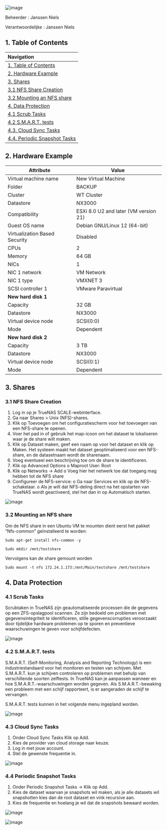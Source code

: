 ![image](https://github.com/michaelthielemans/ProjectHosting/assets/119003253/818125a7-a61a-43bf-9510-b625ca707e70)

Beheerder : Janssen Niels

Verantwoordelijke : Janssen Niels

## 1. Table of Contents 

| Navigation |             
| :-------------------------------------------------  |
| [1. Table of Contents](#1-table-of-contents)             |
| [2. Hardware Example](#2-hardware-example)  |
| [3. Shares](#3-shares)                     |
| [3.1 NFS Share Creation](#31-nfs-share-creation)                     |
| [3.2 Mounting an NFS share](#4-mounting-an-nfs-share)       |
| [4. Data Protection](#4-data-protection)         |
| [4.1 Scrub Tasks](#41-scrub-tasks)     |
| [4.2 S.M.A.R.T. tests](#42-smart-tests)           |
| [4.3. Cloud Sync Tasks](#43-cloud-sync-tasks)         |
| [4.4. Periodic Snapshot Tasks](#44-periodic-snapshot-tasks)         |


## 2. Hardware Example

| **Attribute**                       | **Value**                        |
|-------------------------------------|----------------------------------|
| Virtual machine name                | New Virtual Machine              |
| Folder                              | BACKUP                           |
| Cluster                             | WT Cluster                       |
| Datastore                           | NX3000                           |
| Compatibility                       | ESXi 8.0 U2 and later (VM version 21) |
| Guest OS name                       | Debian GNU/Linux 12 (64-bit)     |
| Virtualization Based Security       | Disabled                         |
| CPUs                                | 2                                |
| Memory                              | 64 GB                            |
| NICs                                | 1                                |
| NIC 1 network                       | VM Network                       |
| NIC 1 type                          | VMXNET 3                         |
| SCSI controller 1                   | VMware Paravirtual               |
| **New hard disk 1**                 |                                  |
| Capacity                            | 32 GB                            |
| Datastore                           | NX3000                           |
| Virtual device node                 | SCSI(0:0)                        |
| Mode                                | Dependent                        |
| **New hard disk 2**                 |                                  |
| Capacity                            | 3 TB                             |
| Datastore                           | NX3000                           |
| Virtual device node                 | SCSI(0:1)                        |
| Mode                                | Dependent                        |

## 3. Shares

### 3.1  NFS Share Creation

1.	Log in op je TrueNAS SCALE-webinterface.
2.	Ga naar Shares > Unix (NFS)-shares.
3.	Klik op Toevoegen om het configuratiescherm voor het toevoegen van een NFS-share te openen.
4.	Voer het pad in of gebruik het map-icoon om het dataset te lokaliseren waar je de share wilt maken.
5.	Klik op Dataset maken, geef een naam op voor het dataset en klik op Maken. Het systeem maakt het dataset geoptimaliseerd voor een NFS-share, en de datasetnaam wordt de sharenaam.
6.	Voeg eventueel een beschrijving toe om de share te identificeren.
7.	Klik op Advanced Options
  o	Maproot User: Root
8.	Klik op Networks -> Add
  o	Voeg hier het netwerk toe dat toegang mag hebben tot de NFS share  
9.	Configureer de NFS-service:
  o	Ga naar Services en klik op de NFS-schakelaar.
  o	Als je wilt dat NFS-deling direct na het opstarten van TrueNAS wordt geactiveerd, stel het dan in op Automatisch starten.


![image](https://github.com/michaelthielemans/ProjectHosting/assets/119003253/711a5146-c9c2-40b4-9937-e7e4cd87b21d)


### 3.2 Mounting an NFS share

Om de NFS share in een Ubuntu VM te mounten dient eerst het pakket “Nfs-common” geïnstalleerd te worden: 

```Sudo apt-get install nfs-common -y ```

```Sudo mkdir /mnt/testshare```

Vervolgens kan de share gemount worden 

```Sudo mount -t nfs 172.24.1.173:/mnt/Main/testshare /mnt/testshare```

## 4. Data Protection

### 4.1 Scrub Tasks

Scrubtaken in TrueNAS zijn geautomatiseerde processen die de gegevens op een ZFS-opslagpool scannen. Ze zijn bedoeld om problemen met gegevensintegriteit te identificeren, stille gegevenscorrupties veroorzaakt door tijdelijke hardware problemen op te sporen en preventieve waarschuwingen te geven voor schijfdefecten. 

![image](https://github.com/michaelthielemans/ProjectHosting/assets/119003253/e9b9279c-4a9a-444d-8b4b-500f5a942cf9)


### 4.2 S.M.A.R.T. tests

S.M.A.R.T. (Self-Monitoring, Analysis and Reporting Technology) is een industriestandaard voor het monitoren en testen van schijven. Met S.M.A.R.T. kun je schijven controleren op problemen met behulp van verschillende soorten zelftests. In TrueNAS kan je aanpassen wanneer en hoe S.M.A.R.T.-waarschuwingen worden gegeven. Als S.M.A.R.T.-bewaking een probleem met een schijf rapporteert, is er aangeraden de schijf te vervangen. 

S.M.A.R.T. tests kunnen in het volgende menu ingepland worden. 


![image](https://github.com/michaelthielemans/ProjectHosting/assets/119003253/58560d05-32e0-497c-8996-90286b7e0e71)


### 4.3 Cloud Sync Tasks

1.	Onder Cloud Sync Tasks Klik op Add.
2.	Kies de provider van cloud storage naar keuze.
3.	Log in met jouw account.
4.	Stel de gewenste frequentie in.

![image](https://github.com/michaelthielemans/ProjectHosting/assets/119003253/c92a3b78-5e1a-4033-9f27-631c6d1ac9aa)


### 4.4 Periodic Snapshot Tasks

1. Onder Periodic Snapshot Tasks -> Klik op Add.
2. Kies de dataset waarvan je snapshots wil maken, als je alle datasets wil snapshotten kies dan de root dataset en vink recursive aan.
3. Kies de frequentie en hoelang je wil dat de snapshots bewaard worden.
   
![image](https://github.com/michaelthielemans/ProjectHosting/assets/119003253/d1d896a9-48c0-4846-b453-77827d134bf0)

![image](https://github.com/michaelthielemans/ProjectHosting/assets/119003253/589f29b4-ed90-4c22-b274-21822bc67368)

